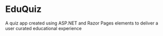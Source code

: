 # EduQuiz
 A quiz app created using ASP.NET and Razor Pages elements to deliver a user curated educational experience
